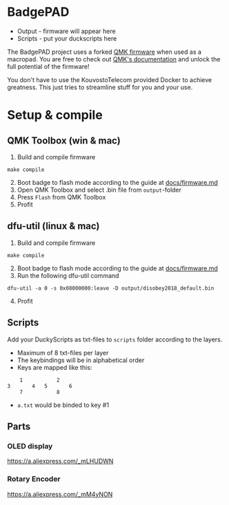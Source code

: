 # BadgePAD

* Output - firmware will appear here
* Scripts - put your duckscripts here

The BadgePAD project uses a forked [QMK firmware](https://github.com/KouvostoTelecom/qmk_firmware) when used as a macropad. You are free to check out [QMK's documentation](https://docs.qmk.fm) and unlock the full potential of the firmware!

You don't have to use the KouvostoTelecom provided Docker to achieve greatness. This just tries to streamline stuff for you and your use.

# Setup & compile

## QMK Toolbox (win & mac)
1. Build and compile firmware
```
make compile
```
2. Boot badge to flash mode according to the guide at [docs/firmware.md](docs/firmware.md)
3. Open QMK Toolbox and select .bin file from `output`-folder
4. Press `Flash` from QMK Toolbox
5. Profit

## dfu-util (linux & mac)
1. Build and compile firmware

```
make compile
```
2. Boot badge to flash mode according to the guide at [docs/firmware.md](docs/firmware.md)
3. Run the following dfu-util command
```
dfu-util -a 0 -s 0x08000000:leave -D output/disobey2018_default.bin
```
4. Profit

## Scripts
Add your DuckyScripts as txt-files to `scripts` folder according to the layers.
- Maximum of 8 txt-files per layer
- The keybindings will be in alphabetical order
- Keys are mapped like this:
```
    1           2
3       4   5       6
    7           8
```
- `a.txt` would be binded to key #1

## Parts

### OLED display
https://a.aliexpress.com/_mLHUDWN

### Rotary Encoder
https://a.aliexpress.com/_mM4yNON

